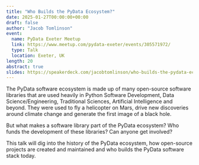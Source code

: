 ```yaml
---
title: "Who Builds the PyData Ecosystem?"
date: 2025-01-27T00:00:00+00:00
draft: false
author: "Jacob Tomlinson"
event:
  name: PyData Exeter Meetup
  link: https://www.meetup.com/pydata-exeter/events/305571972/
  type: Talk
  location: Exeter, UK
length: 20
abstract: true
slides: https://speakerdeck.com/jacobtomlinson/who-builds-the-pydata-ecosystem
---
```


The PyData software ecosystem is made up of many open-source software libraries that are used heavily in Python Software Development, Data Science/Engineering, Traditional Sciences, Artificial Intelligence and beyond. They were used to fly a helicopter on Mars, drive new discoveries around climate change and generate the first image of a black hole.

But what makes a software library part of the PyData ecosystem? Who funds the development of these libraries? Can anyone get involved?

This talk will dig into the history of the PyData ecosystem, how open-source projects are created and maintained and who builds the PyData software stack today.
